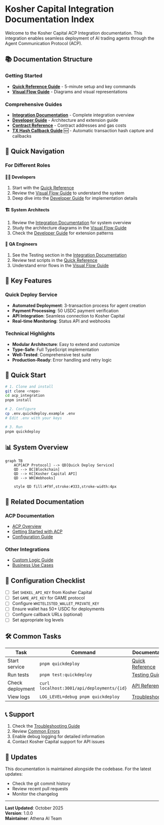 # Kosher Capital Integration Documentation Index

Welcome to the Kosher Capital ACP Integration documentation. This integration enables seamless deployment of AI trading agents through the Agent Communication Protocol (ACP).

## 📚 Documentation Structure

### Getting Started
- **[Quick Reference Guide](./kosher-capital-quick-reference.md)** - 5-minute setup and key commands
- **[Visual Flow Guide](./kosher-capital-visual-flow-guide.md)** - Diagrams and visual representations

### Comprehensive Guides
- **[Integration Documentation](./kosher-capital-integration.md)** - Complete integration overview
- **[Developer Guide](./kosher-capital-developer-guide.md)** - Architecture and extension guide
- **[Contract Reference](./kosher-capital-contract-reference.md)** - Contract addresses and gas costs
- **[TX Hash Callback Guide](./kosher-capital-tx-hash-callback.md)** 🆕 - Automatic transaction hash capture and callbacks

## 🎯 Quick Navigation

### For Different Roles

#### 👨‍💻 Developers
1. Start with the [Quick Reference](./kosher-capital-quick-reference.md)
2. Review the [Visual Flow Guide](./kosher-capital-visual-flow-guide.md) to understand the system
3. Deep dive into the [Developer Guide](./kosher-capital-developer-guide.md) for implementation details

#### 🏗️ System Architects
1. Review the [Integration Documentation](./kosher-capital-integration.md) for system overview
2. Study the architecture diagrams in the [Visual Flow Guide](./kosher-capital-visual-flow-guide.md)
3. Check the [Developer Guide](./kosher-capital-developer-guide.md) for extension patterns

#### 🧪 QA Engineers
1. See the Testing section in the [Integration Documentation](./kosher-capital-integration.md#testing)
2. Review test scripts in the [Quick Reference](./kosher-capital-quick-reference.md#-testing)
3. Understand error flows in the [Visual Flow Guide](./kosher-capital-visual-flow-guide.md#4-error-handling-flow)

## 🔑 Key Features

### Quick Deploy Service
- **Automated Deployment**: 3-transaction process for agent creation
- **Payment Processing**: 50 USDC payment verification
- **API Integration**: Seamless connection to Kosher Capital
- **Real-time Monitoring**: Status API and webhooks

### Technical Highlights
- **Modular Architecture**: Easy to extend and customize
- **Type-Safe**: Full TypeScript implementation
- **Well-Tested**: Comprehensive test suite
- **Production-Ready**: Error handling and retry logic

## 🚀 Quick Start

```bash
# 1. Clone and install
git clone <repo>
cd acp_integration
pnpm install

# 2. Configure
cp .env.quickdeploy.example .env
# Edit .env with your keys

# 3. Run
pnpm quickdeploy
```

## 📊 System Overview

```mermaid
graph TB
    ACP[ACP Protocol] --> QD[Quick Deploy Service]
    QD --> BC[Blockchain]
    QD --> KC[Kosher Capital API]
    QD --> WH[Webhooks]
    
    style QD fill:#f9f,stroke:#333,stroke-width:4px
```

## 🔗 Related Documentation

### ACP Documentation
- [ACP Overview](./ACP-OVERVIEW.md)
- [Getting Started with ACP](./getting-started.md)
- [Configuration Guide](./configuration.md)

### Other Integrations
- [Custom Logic Guide](./CUSTOM-LOGIC-GUIDE.md)
- [Business Use Cases](./BUSINESS-USE-CASES.md)

## 📝 Configuration Checklist

- [ ] Set `SHEKEL_API_KEY` from Kosher Capital
- [ ] Set `GAME_API_KEY` for GAME protocol
- [ ] Configure `WHITELISTED_WALLET_PRIVATE_KEY`
- [ ] Ensure wallet has 50+ USDC for deployments
- [ ] Configure callback URLs (optional)
- [ ] Set appropriate log levels

## 🛠️ Common Tasks

| Task | Command | Documentation |
|------|---------|---------------|
| Start service | `pnpm quickdeploy` | [Quick Reference](./kosher-capital-quick-reference.md) |
| Run tests | `pnpm test:quickdeploy` | [Testing Guide](./kosher-capital-integration.md#testing) |
| Check deployment | `curl localhost:3001/api/deployments/{id}` | [API Reference](./kosher-capital-integration.md#api-reference) |
| View logs | `LOG_LEVEL=debug pnpm quickdeploy` | [Troubleshooting](./kosher-capital-integration.md#troubleshooting) |

## 📞 Support

1. Check the [Troubleshooting Guide](./kosher-capital-integration.md#troubleshooting)
2. Review [Common Errors](./kosher-capital-quick-reference.md#-common-errors)
3. Enable debug logging for detailed information
4. Contact Kosher Capital support for API issues

## 🔄 Updates

This documentation is maintained alongside the codebase. For the latest updates:
- Check the git commit history
- Review recent pull requests
- Monitor the changelog

---

**Last Updated**: October 2025  
**Version**: 1.0.0  
**Maintainer**: Athena AI Team
